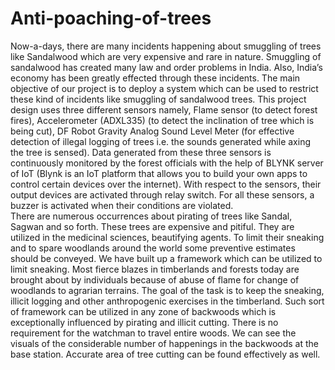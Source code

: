 # Anti-poaching-of-trees

Now-a-days, there are many incidents happening about smuggling of trees like Sandalwood which are very expensive and rare in nature. Smuggling of sandalwood has created many law and order problems in India. Also, India’s economy has been greatly effected through these incidents. The main objective of our project is to deploy a system which can be used to restrict these kind of incidents like smuggling of sandalwood trees. This project design uses three different sensors namely, Flame sensor (to detect forest fires), Accelerometer (ADXL335) (to detect the inclination of tree which is being cut), DF Robot Gravity Analog Sound Level Meter (for effective detection of illegal logging of trees i.e. the sounds generated while axing the tree is sensed). Data generated from these three sensors is continuously monitored by the forest officials with the help of  BLYNK server of  IoT (Blynk is an IoT platform that allows you to build your own apps to control certain devices over the internet). With respect to the sensors, their output devices are activated through relay switch. For all these sensors, a buzzer is activated when their conditions are violated.                 
              There are numerous occurrences about pirating of trees like Sandal, Sagwan and so forth. These trees are expensive and pitiful. They are utilized in the medicinal sciences, beautifying agents. To limit their sneaking and to spare woodlands around the world some preventive estimates should be conveyed. We have built up a framework which can be utilized to limit sneaking. 
               Most fierce blazes in timberlands and forests today are brought about by individuals because of abuse of flame for change of woodlands to agrarian terrains. The goal of the task is to keep the sneaking, illicit logging and other anthropogenic exercises in the timberland. Such sort of framework can be utilized in any zone of backwoods which is exceptionally influenced by pirating and illicit cutting. There is no requirement for the watchman to travel entire woods. We can see the visuals of the considerable number of happenings in the backwoods at the base station. Accurate area of tree cutting can be found effectively as well.

